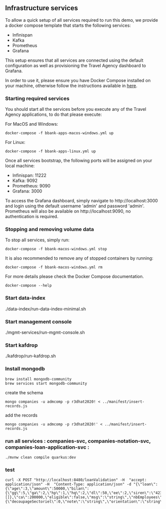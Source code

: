 ## Infrastructure services


To allow a quick setup of all services required to run this demo, we provide a docker compose template that starts the following services:
- Infinispan
- Kafka
- Prometheus
- Grafana

This setup ensures that all services are connected using the default configuration as well as provisioning the Travel Agency dashboard to Grafana.  

In order to use it, please ensure you have Docker Compose installed on your machine, otherwise follow the instructions available
 in [here](https://docs.docker.com/compose/install/).
 
### Starting required services

  You should start all the services before you execute any of the Travel Agency applications, to do that please execute:
  
  For MacOS and Windows:
  
    docker-compose -f bbank-apps-macos-windows.yml up
  
  For Linux:
  
    docker-compose -f bbank-apps-linux.yml up
    
  Once all services bootstrap, the following ports will be assigned on your local machine:
  - Infinispan: 11222
  - Kafka: 9092
  - Prometheus: 9090
  - Grafana: 3000
  
To access the Grafana dashboard, simply navigate to http://localhost:3000 and login using the default username 'admin' and password 'admin'.
Prometheus will also be available on http://localhost:9090, no authentication is required. 

### Stopping and removing volume data
  
  To stop all services, simply run:

    docker-compose -f bbank-macos-windows.yml stop
    
  It is also recommended to remove any of stopped containers by running:
  
    docker-compose -f bbank-macos-windows.yml rm  
    
  For more details please check the Docker Compose documentation.
  
    docker-compose --help  

  ### Start data-index
  ./data-index/run-data-index-minimal.sh
  ### Start management console
  ./mgmt-services/run-mgmt-console.sh
  ### Start kafdrop
  ./kafdrop/run-kafdrop.sh

  ### Install mongodb
  ```
  brew install mongodb-community
  brew services start mongodb-community   
  ```
  create the schema
  ```
  mongo companies -u admcomp -p r3dhat2020! < ../manifest/insert-records.js
  ```
  add the records 
  ```
  mongo companies -u admcomp -p r3dhat2020!' < ../manifest/insert-records.js
  ```
   ### run all services  : companies-svc, companies-notation-svc, companies-loan-application-svc :
   ```
   ./mvnw clean compile quarkus:dev 
   ```
   ### test
   ```
   curl -X POST "http://localhost:8480/loanValidation" -H  "accept: application/json" -H  "Content-Type: application/json" -d "{\"loan\":{\"age\":3,\"amount\":50000,\"bilan\":{\"gg\":5,\"ga\":2,\"hp\":1,\"hq\":2,\"dl\":50,\"ee\":2,\"siren\":\"423646512\",\"variables\":[]},\"ca\":200000,\"eligible\":false,\"msg\":\"string\",\"nbEmployees\":10,\"notation\":{\"decoupageSectoriel\":0,\"note\":\"string\",\"orientation\":\"string\",\"score\":0,\"typeAiguillage\":\"string\"},\"publicSupport\":true,\"siren\":\"423646512\",\"typeProjet\":\"IRD\"}}"
   ```
   


